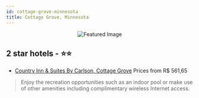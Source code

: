 ```yaml
---
id: cottage-grove-minnesota
title: Cottage Grove, Minnesota
---
```


<center><img src="https://i.travelapi.com/hotels/1000000/900000/894500/894417/9ed3dc3c_z.jpg" alt="Featured Image" /></center>


##  2 star hotels - ⭐️⭐️

-    [Country Inn & Suites By Carlson, Cottage Grove](https://us.hurb.com/hotels/cottage-grove/country-inn-suites-by-carlson-cottage-grove-JNP-JP830399?cmp=18055) Prices from R$ 561,65
   > Enjoy the recreation opportunities such as an indoor pool or make use of other amenities including complimentary wireless Internet access.
